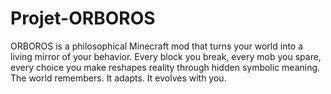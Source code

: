 # Projet-ORBOROS
ORBOROS is a philosophical Minecraft mod that turns your world into a living mirror of your behavior. Every block you break, every mob you spare, every choice you make reshapes reality through hidden symbolic meaning. The world remembers. It adapts. It evolves with you.
